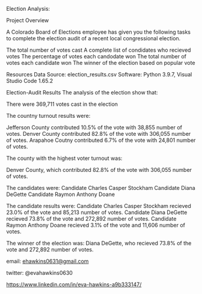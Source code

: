 Election Analysis:


Project Overview

A Colorado Board of Elections employee has given you the following tasks to complete the election audit of a recent local congressional election.


The total number of votes cast
A complete list of condidates who recieved votes
The percentage of votes each candodate won
The total number of votes each candidate won
The winner of the election based on popular vote

Resources
Data Source: election_results.csv
Software: Python 3.9.7, Visual Studio Code 1.65.2

Election-Audit Results
The analysis of the election show that:

There were 369,711 votes cast in the election


The countny turnout results were:

Jefferson County contributed 10.5% of the vote with 38,855 number of votes.
Denver County contributed 82.8% of the vote with 306,055 number of votes.
Arapahoe Coutny contributed 6.7% of the vote with 24,801 number of votes.

The county with the highest voter turnout was:

Denver County, which contributed 82.8% of the vote with 306,055 number of votes.

The candidates were:
Candidate Charles Casper Stockham
Candidate Diana DeGette
Candidate Raymon Anthony Doane

The candidate results were:
Candidate Charles Casper Stockham recieved 23.0% of the vote and 85,213 number of votes.
Candidate Diana DeGette recieved 73.8% of the vote and 272,892 number of votes.
Candidate Raymon Anthony Doane recieved 3.1% of the vote and 11,606 number of votes.

The winner of the election was:
Diana DeGette, who recieved 73.8% of the vote and 272,892 number of votes.



email:  ehawkins0631@gmail.com

twitter: @evahawkins0630

https://www.linkedin.com/in/eva-hawkins-a9b333147/

